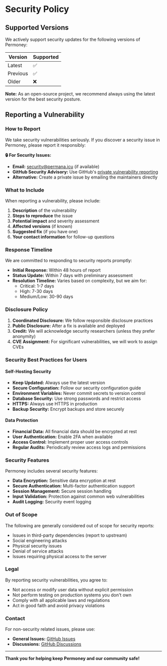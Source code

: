 # Security Policy

## Supported Versions

We actively support security updates for the following versions of Permoney:

| Version | Supported          |
| ------- | ------------------ |
| Latest  | :white_check_mark: |
| Previous| :white_check_mark: |
| Older   | :x:                |

**Note:** As an open-source project, we recommend always using the latest version for the best security posture.

## Reporting a Vulnerability

### How to Report

We take security vulnerabilities seriously. If you discover a security issue in Permoney, please report it responsibly:

**🔒 For Security Issues:**
- **Email:** [security@permana.icu](mailto:hendri@permana.icu) (if available)
- **GitHub Security Advisory:** Use GitHub's [private vulnerability reporting](https://github.com/hendripermana/permoney/security/advisories/new)
- **Alternative:** Create a private issue by emailing the maintainers directly

### What to Include

When reporting a vulnerability, please include:

1. **Description** of the vulnerability
2. **Steps to reproduce** the issue
3. **Potential impact** and severity assessment
4. **Affected versions** (if known)
5. **Suggested fix** (if you have one)
6. **Your contact information** for follow-up questions

### Response Timeline

We are committed to responding to security reports promptly:

- **Initial Response:** Within 48 hours of report
- **Status Update:** Within 7 days with preliminary assessment
- **Resolution Timeline:** Varies based on complexity, but we aim for:
  - Critical: 1-7 days
  - High: 7-30 days
  - Medium/Low: 30-90 days

### Disclosure Policy

1. **Coordinated Disclosure:** We follow responsible disclosure practices
2. **Public Disclosure:** After a fix is available and deployed
3. **Credit:** We will acknowledge security researchers (unless they prefer anonymity)
4. **CVE Assignment:** For significant vulnerabilities, we will work to assign CVEs

### Security Best Practices for Users

#### Self-Hosting Security

- **Keep Updated:** Always use the latest version
- **Secure Configuration:** Follow our security configuration guide
- **Environment Variables:** Never commit secrets to version control
- **Database Security:** Use strong passwords and restrict access
- **HTTPS:** Always use HTTPS in production
- **Backup Security:** Encrypt backups and store securely

#### Data Protection

- **Financial Data:** All financial data should be encrypted at rest
- **User Authentication:** Enable 2FA when available
- **Access Control:** Implement proper user access controls
- **Regular Audits:** Periodically review access logs and permissions

### Security Features

Permoney includes several security features:

- **Data Encryption:** Sensitive data encryption at rest
- **Secure Authentication:** Multi-factor authentication support
- **Session Management:** Secure session handling
- **Input Validation:** Protection against common web vulnerabilities
- **Audit Logging:** Security event logging

### Out of Scope

The following are generally considered out of scope for security reports:

- Issues in third-party dependencies (report to upstream)
- Social engineering attacks
- Physical security issues
- Denial of service attacks
- Issues requiring physical access to the server

### Legal

By reporting security vulnerabilities, you agree to:

- Not access or modify user data without explicit permission
- Not perform testing on production systems you don't own
- Comply with all applicable laws and regulations
- Act in good faith and avoid privacy violations

### Contact

For non-security related issues, please use:
- **General Issues:** [GitHub Issues](https://github.com/hendripermana/permoney/issues)
- **Discussions:** [GitHub Discussions](https://github.com/hendripermana/permoney/discussions)

---

**Thank you for helping keep Permoney and our community safe!**
